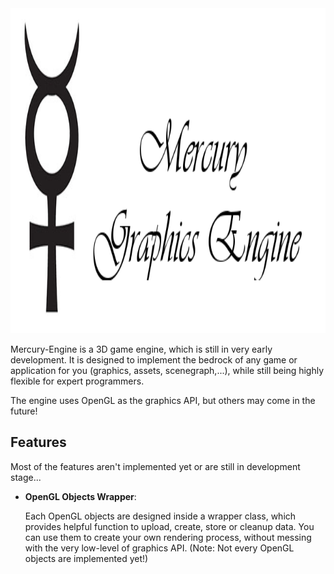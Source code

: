 <img src="https://raw.githubusercontent.com/GnosticOccultist/Mercury-Engine/master/docs/test-logo.png" alt="Mercury-Engine" height="520px">

Mercury-Engine is a 3D game engine, which is still in very early development. It is designed to implement
the bedrock of any game or application for you (graphics, assets, scenegraph,...), while still being 
highly flexible for expert programmers.

The engine uses OpenGL as the graphics API, but others may come in the future!

## Features

Most of the features aren't implemented yet or are still in development stage...

- __OpenGL Objects Wrapper__:

    Each OpenGL objects are designed inside a wrapper class, which provides helpful function
to upload, create, store or cleanup data. You can use them to create your own rendering process, without messing
with the very low-level of graphics API. (Note: Not every OpenGL objects are implemented yet!)
